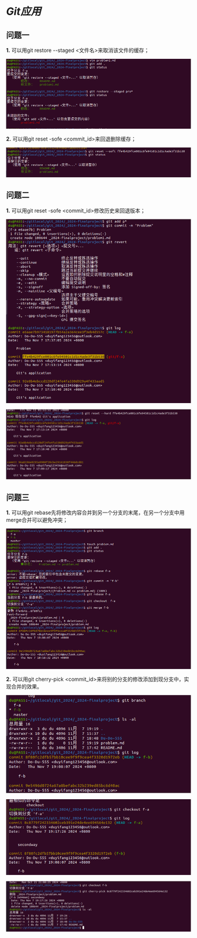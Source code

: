 # ***Git应用***
## **问题一**
**1.** 可以用git restore --staged <文件名>来取消该文件的缓存；

![t1](./picture/GIT问题一1.png)

**2.** 可以用git reset -sofe <commit_id>来回退删除缓存；

![t2](./picture/GIT问题一2.png)

## **问题二**
**1.** 可以用git reset -sofe <commit_id>修改历史来回退版本；

![t3](./picture/问题二.png)

![t4](./picture/问题二2.png)


## **问题三**
**1.** 可以用git rebase先将修改内容合并到另一个分支的末尾，在另一个分支中用merge合并可以避免冲突；

![t5](./picture/问题三1.png)

**2.** 可以用git cherry-pick <commit_id>来将别的分支的修改添加到现分支中，实现合并的效果。

![t6](./picture/问题三2-1.png)

![t7](./picture/问题三2-2.png)

![t8](./picture/问题三2-3.png)



